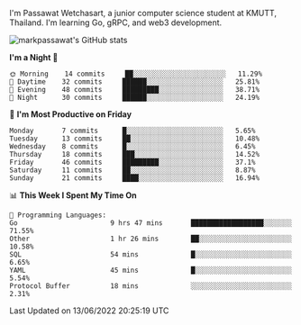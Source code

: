 
I'm Passawat Wetchasart, a junior computer science student at KMUTT, Thailand. I'm learning Go, gRPC, and web3 development.


![markpassawat's GitHub stats](https://github-readme-stats.vercel.app/api?username=markpassawat&show_icons=true&theme=radical)

<!--START_SECTION:waka-->
**I'm a Night 🦉** 

```text
🌞 Morning    14 commits     ██░░░░░░░░░░░░░░░░░░░░░░░   11.29% 
🌆 Daytime    32 commits     ██████░░░░░░░░░░░░░░░░░░░   25.81% 
🌃 Evening    48 commits     █████████░░░░░░░░░░░░░░░░   38.71% 
🌙 Night      30 commits     ██████░░░░░░░░░░░░░░░░░░░   24.19%

```
📅 **I'm Most Productive on Friday** 

```text
Monday       7 commits      █░░░░░░░░░░░░░░░░░░░░░░░░   5.65% 
Tuesday      13 commits     ██░░░░░░░░░░░░░░░░░░░░░░░   10.48% 
Wednesday    8 commits      █░░░░░░░░░░░░░░░░░░░░░░░░   6.45% 
Thursday     18 commits     ███░░░░░░░░░░░░░░░░░░░░░░   14.52% 
Friday       46 commits     █████████░░░░░░░░░░░░░░░░   37.1% 
Saturday     11 commits     ██░░░░░░░░░░░░░░░░░░░░░░░   8.87% 
Sunday       21 commits     ████░░░░░░░░░░░░░░░░░░░░░   16.94%

```


📊 **This Week I Spent My Time On** 

```text
💬 Programming Languages: 
Go                       9 hrs 47 mins       ██████████████████░░░░░░░   71.55% 
Other                    1 hr 26 mins        ██░░░░░░░░░░░░░░░░░░░░░░░   10.58% 
SQL                      54 mins             █░░░░░░░░░░░░░░░░░░░░░░░░   6.65% 
YAML                     45 mins             █░░░░░░░░░░░░░░░░░░░░░░░░   5.54% 
Protocol Buffer          18 mins             ░░░░░░░░░░░░░░░░░░░░░░░░░   2.31%

```


 Last Updated on 13/06/2022 20:25:19 UTC
<!--END_SECTION:waka-->

<!--
**markpassawat/markpassawat** is a ✨ _special_ ✨ repository because its `README.md` (this file) appears on your GitHub profile.

Here are some ideas to get you started:

- 🔭 I’m currently working on ...
- 🌱 I’m currently learning ...
- 👯 I’m looking to collaborate on ...
- 🤔 I’m looking for help with ...
- 💬 Ask me about ...
- 📫 How to reach me: ...
- 😄 Pronouns: He/Him
- ⚡ Fun fact: ...
-->
